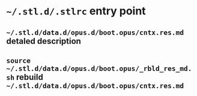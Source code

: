 # `~/.stl.d/.stlrc` entry point
## `~/.stl.d/data.d/opus.d/boot.opus/cntx.res.md` detaled description
## `source ~/.stl.d/data.d/opus.d/boot.opus/_rbld_res_md.sh` rebuild `~/.stl.d/data.d/opus.d/boot.opus/cntx.res.md`